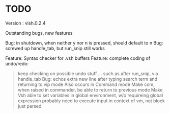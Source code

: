 # TODO

Version : vish.0.2.4

Outstanding bugs, new features

Bug: in shutdown, when neither y nor n is pressed, should default to n
Bug: screwed up handle_tab, but run_snip still works

Feature: Syntax checker for .vsh buffers
Feature: complete coding of undo/redo:
  > keep checking on possible undo stuff ...
  > such as after run_snip, via handle_tab
Bug: echos extra new line after typing search term and returning to vip mode
> Also occurs in Command mode
Make com, when raised in commander, be able to return to previous mode
Make Vsh able to set variables in global environment, w/o requireing global expression
  > probably need to execute input in context of vm, not block just parsed

